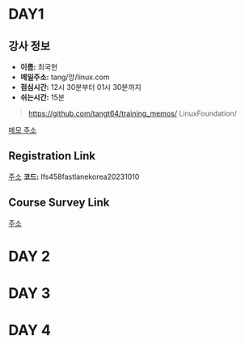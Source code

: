 # DAY1

## 강사 정보

- __이름:__ 최국현
- __메일주소:__ tang/앙/linux.com
- __점심시간:__ 12시 30분부터 01시 30분까지
- __쉬는시간:__ 15분

> https://github.com/tangt64/training_memos/
> LinuxFoundation/

[메모 주소](https://github.com/tangt64/training_memos/blob/main/LinuxFoundation/)

## Registration Link
[주소](https://linux.thoughtindustries.com/redeem)
__코드:__ lfs458fastlanekorea20231010

## Course Survey Link 
[주소](https://www.surveymonkey.com/r/KK7Z3SR?course=LFS458_20231010_PART_VIRT_FASTLANEKOREA)


# DAY 2
# DAY 3
# DAY 4
